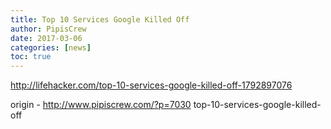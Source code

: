 ```yaml
---
title: Top 10 Services Google Killed Off
author: PipisCrew
date: 2017-03-06
categories: [news]
toc: true
---
```


http://lifehacker.com/top-10-services-google-killed-off-1792897076

origin - http://www.pipiscrew.com/?p=7030 top-10-services-google-killed-off
